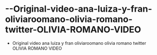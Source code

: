 # --Original-video-ana-luiza-y-fran-oliviaroomano-olivia-romano-twitter-OLIVIA-ROMANO-VIDEO
- Original video ana luiza y fran oliviaroomano olivia romano twitter OLIVIA ROMANO VIDEO
